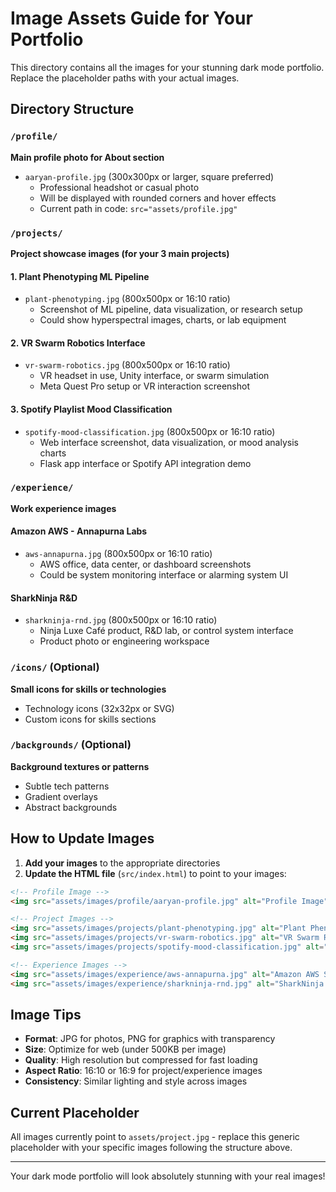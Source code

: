 # Image Assets Guide for Your Portfolio

This directory contains all the images for your stunning dark mode portfolio. Replace the placeholder paths with your actual images.

## Directory Structure

### `/profile/`
**Main profile photo for About section**
- `aaryan-profile.jpg` (300x300px or larger, square preferred)
  - Professional headshot or casual photo
  - Will be displayed with rounded corners and hover effects
  - Current path in code: `src="assets/profile.jpg"`

### `/projects/`
**Project showcase images (for your 3 main projects)**

#### 1. Plant Phenotyping ML Pipeline
- `plant-phenotyping.jpg` (800x500px or 16:10 ratio)
  - Screenshot of ML pipeline, data visualization, or research setup
  - Could show hyperspectral images, charts, or lab equipment

#### 2. VR Swarm Robotics Interface  
- `vr-swarm-robotics.jpg` (800x500px or 16:10 ratio)
  - VR headset in use, Unity interface, or swarm simulation
  - Meta Quest Pro setup or VR interaction screenshot

#### 3. Spotify Playlist Mood Classification
- `spotify-mood-classification.jpg` (800x500px or 16:10 ratio)
  - Web interface screenshot, data visualization, or mood analysis charts
  - Flask app interface or Spotify API integration demo

### `/experience/`
**Work experience images**

#### Amazon AWS - Annapurna Labs
- `aws-annapurna.jpg` (800x500px or 16:10 ratio)
  - AWS office, data center, or dashboard screenshots
  - Could be system monitoring interface or alarming system UI

#### SharkNinja R&D
- `sharkninja-rnd.jpg` (800x500px or 16:10 ratio)
  - Ninja Luxe Café product, R&D lab, or control system interface
  - Product photo or engineering workspace

### `/icons/` (Optional)
**Small icons for skills or technologies**
- Technology icons (32x32px or SVG)
- Custom icons for skills sections

### `/backgrounds/` (Optional)
**Background textures or patterns**
- Subtle tech patterns
- Gradient overlays
- Abstract backgrounds

## How to Update Images

1. **Add your images** to the appropriate directories
2. **Update the HTML file** (`src/index.html`) to point to your images:

```html
<!-- Profile Image -->
<img src="assets/images/profile/aaryan-profile.jpg" alt="Profile Image" />

<!-- Project Images -->
<img src="assets/images/projects/plant-phenotyping.jpg" alt="Plant Phenotyping ML Pipeline" />
<img src="assets/images/projects/vr-swarm-robotics.jpg" alt="VR Swarm Robotics Interface" />
<img src="assets/images/projects/spotify-mood-classification.jpg" alt="Spotify Mood Classification" />

<!-- Experience Images -->
<img src="assets/images/experience/aws-annapurna.jpg" alt="Amazon AWS Systems Engineering" />
<img src="assets/images/experience/sharkninja-rnd.jpg" alt="SharkNinja Software Engineering" />
```

## Image Tips

- **Format**: JPG for photos, PNG for graphics with transparency
- **Size**: Optimize for web (under 500KB per image)
- **Quality**: High resolution but compressed for fast loading
- **Aspect Ratio**: 16:10 or 16:9 for project/experience images
- **Consistency**: Similar lighting and style across images

## Current Placeholder

All images currently point to `assets/project.jpg` - replace this generic placeholder with your specific images following the structure above.

---

Your dark mode portfolio will look absolutely stunning with your real images! 